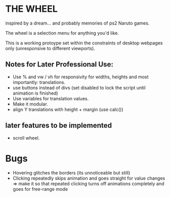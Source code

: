 # THE WHEEL

inspired by a dream... and probably memories of ps2 Naruto games.

The wheel is a selection menu for anything you'd like.

This is a working protoype set within the constraints of desktop webpages only (unresponsive to different viewports).

## Notes for Later Professional Use:

  - Use % and vw / vh for responsivity for widths, heights and most importantly: translations.
  - use buttons instead of divs (set disabled to lock the script until animation is finished)
  - Use variables for translation values.
  - Make it modular.
  - align Y translations with height + margin (use calc())


## later features to be implemented

  - scroll wheel.


# Bugs

  - Hovering glitches the borders (its unnoticeable but still)
  - Clicking repeatedly skips animation and goes straight for value changes
    => make it so that repeated clicking turns off animations completely and goes for free-range mode

